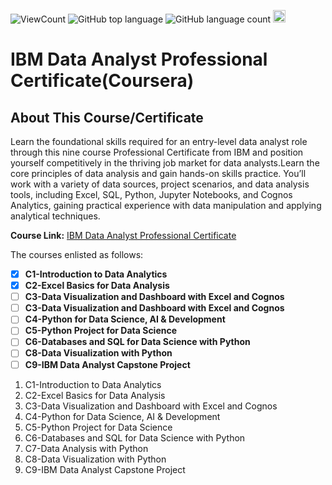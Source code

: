 ![ViewCount](<https://views.whatilearened.today/views/github/BDFD-LearningGround/IBM-Data-Analyst-Professional-Certificate_Coursera_.svg?cache=remove>)
![GitHub top language](<https://img.shields.io/github/languages/top/BDFD-LearningGround/IBM-Data-Analyst-Professional-Certificate_Coursera_?style=flat>)
![GitHub language count](https://img.shields.io/github/languages/count/BDFD-LearningGround/IBM-Data-Analyst-Professional-Certificate_Coursera_?style=flat)
<img height=20 src="https://cdn.jsdelivr.net/gh/bdfd/Personal_Image_Repo/7.Color-Icon/Status/On_Progress.svg" alt="bdfd" />

# IBM Data Analyst Professional Certificate(Coursera)

## About This Course/Certificate

Learn the foundational skills required for an entry-level data analyst role through this nine course Professional Certificate from IBM and position yourself competitively in the thriving job market for data analysts.Learn the core principles of data analysis and gain hands-on skills practice. You’ll work with a variety of data sources, project scenarios, and data analysis tools, including Excel, SQL, Python, Jupyter Notebooks, and Cognos Analytics, gaining practical experience with data manipulation and applying analytical techniques.

**Course Link:** [IBM Data Analyst Professional Certificate](https://www.coursera.org/professional-certificates/ibm-data-analyst)

The courses enlisted as follows:

- [x] **C1-Introduction to Data Analytics**
- [x] **C2-Excel Basics for Data Analysis**
- [ ] **C3-Data Visualization and Dashboard with Excel and Cognos**
- [ ] **C3-Data Visualization and Dashboard with Excel and Cognos**
- [ ] **C4-Python for Data Science, AI & Development**
- [ ] **C5-Python Project for Data Science**
- [ ] **C6-Databases and SQL for Data Science with Python**
- [ ] **C8-Data Visualization with Python**
- [ ] **C9-IBM Data Analyst Capstone Project**
1. C1-Introduction to Data Analytics
2. C2-Excel Basics for Data Analysis
3. C3-Data Visualization and Dashboard with Excel and Cognos
4. C4-Python for Data Science, AI & Development
5. C5-Python Project for Data Science
6. C6-Databases and SQL for Data Science with Python
7. C7-Data Analysis with Python
8. C8-Data Visualization with Python
9. C9-IBM Data Analyst Capstone Project
